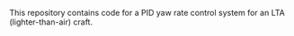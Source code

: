 This repository contains code for a PID yaw rate control system for an LTA (lighter-than-air) craft. 
